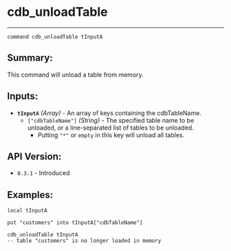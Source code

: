 # cdb_unloadTable
---
```
command cdb_unloadTable tInputA
```

## Summary:
This command will unload a table from memory.

## Inputs:
* **`tInputA`** *(Array)* - An array of keys containing the cdbTableName.
    * `["cdbTableName"]` *(String)* - The specified table name to be unloaded, or a line-separated list of tables to be unloaded.
    	* Putting `"*"` or `empty` in this key will unload all tables.

## API Version:
* `0.3.1` - Introduced

## Examples:
```
local tInputA
     
put "customers" into tInputA["cdbTableName"]
     
cdb_unloadTable tInputA
-- table "customers" is no longer loaded in memory
``` 
